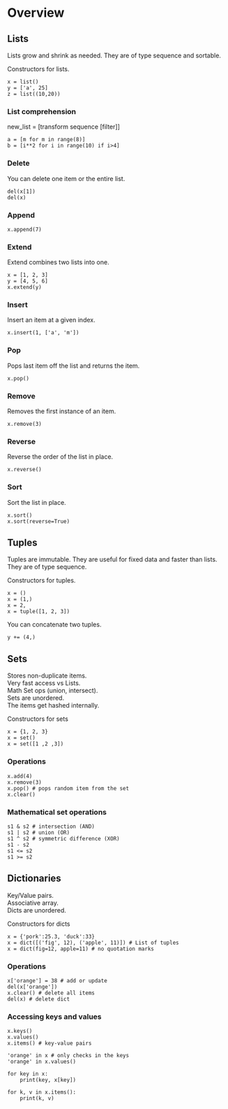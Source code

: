 # Overview

## Lists
Lists grow and shrink as needed. They are of type sequence and sortable.  

Constructors for lists.  
```
x = list()
y = ['a', 25]
z = list((10,20))
```

### List comprehension
new_list = [transform sequence [filter]]
```
a = [m for m in range(8)]
b = [i**2 for i in range(10) if i>4]
```

### Delete
You can delete one item or the entire list.
```
del(x[1])
del(x)
```

### Append
```
x.append(7)
```

### Extend
Extend combines two lists into one.
```
x = [1, 2, 3]
y = [4, 5, 6]
x.extend(y)
```

### Insert
Insert an item at a given index.
```
x.insert(1, ['a', 'm'])
```

### Pop
Pops last item off the list and returns the item.
```
x.pop()
```

### Remove
Removes the first instance of an item.
```
x.remove(3)
```

### Reverse
Reverse the order of the list in place.
```
x.reverse()
```

### Sort
Sort the list in place.
```
x.sort()
x.sort(reverse=True)
```

## Tuples
Tuples are immutable. They are useful for fixed data and faster than lists. They are of type sequence.  

Constructors for tuples.
```
x = ()
x = (1,)
x = 2,
x = tuple([1, 2, 3])
```

You can concatenate two tuples.
```
y += (4,)
```

## Sets
Stores non-duplicate items.  
Very fast access vs Lists.  
Math Set ops (union, intersect).  
Sets are unordered.  
The items get hashed internally.  

Constructors for sets
```
x = {1, 2, 3}
x = set()
x = set([1 ,2 ,3])
```
### Operations
```
x.add(4)
x.remove(3)
x.pop() # pops random item from the set
x.clear()
```

### Mathematical set operations
```
s1 & s2 # intersection (AND)
s1 | s2 # union (OR)
s1 ^ s2 # symmetric difference (XOR)
s1 - s2
s1 <= s2
s1 >= s2
```

## Dictionaries
Key/Value pairs.  
Associative array.  
Dicts are unordered.  

Constructors for dicts
```
x = {'pork':25.3, 'duck':33}
x = dict([('fig', 12), ('apple', 11)]) # List of tuples
x = dict(fig=12, apple=11) # no quotation marks
```

### Operations
```
x['orange'] = 38 # add or update
del(x['orange'])
x.clear() # delete all items
del(x) # delete dict
```

### Accessing keys and values
```
x.keys()
x.values()
x.items() # key-value pairs

'orange' in x # only checks in the keys
'orange' in x.values()

for key in x:
	print(key, x[key])

for k, v in x.items():
	print(k, v)
```
